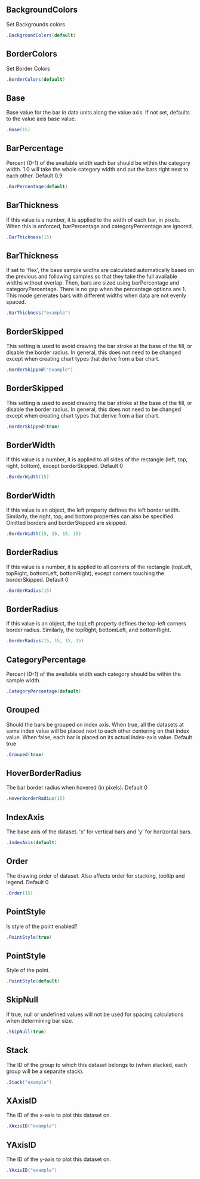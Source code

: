 ## BackgroundColors
Set Backgrounds colors
```csharp
.BackgroundColors(default)
```

## BorderColors
Set Border Colors
```csharp
.BorderColors(default)
```

## Base
Base value for the bar in data units along the value axis. If not set, defaults to the value axis base value.
```csharp
.Base(15)
```

## BarPercentage
Percent (0-1) of the available width each bar should be within the category width.
            1.0 will take the whole category width and put the bars right next to each other.
            Default 0.9
```csharp
.BarPercentage(default)
```

## BarThickness
If this value is a number, it is applied to the width of each bar, in pixels. 
            When this is enforced, barPercentage and categoryPercentage are ignored.
```csharp
.BarThickness(15)
```

## BarThickness
If set to 'flex', the base sample widths are calculated automatically based on the previous and following samples
            so that they take the full available widths without overlap. Then, bars are sized using barPercentage and categoryPercentage.
            There is no gap when the percentage options are 1. 
            This mode generates bars with different widths when data are not evenly spaced.
```csharp
.BarThickness("example")
```

## BorderSkipped
This setting is used to avoid drawing the bar stroke at the base of the fill, or disable the border radius. 
            In general, this does not need to be changed except when creating chart types that derive from a bar chart.
```csharp
.BorderSkipped("example")
```

## BorderSkipped
This setting is used to avoid drawing the bar stroke at the base of the fill, or disable the border radius. 
            In general, this does not need to be changed except when creating chart types that derive from a bar chart.
```csharp
.BorderSkipped(true)
```

## BorderWidth
If this value is a number, it is applied to all sides of the rectangle (left, top, right, bottom), except borderSkipped.
            Default 0
```csharp
.BorderWidth(15)
```

## BorderWidth
If this value is an object, the left property defines the left border width. 
            Similarly, the right, top, and bottom properties can also be specified. Omitted borders and borderSkipped are skipped.
```csharp
.BorderWidth(15, 15, 15, 15)
```

## BorderRadius
If this value is a number, it is applied to all corners of the rectangle (topLeft, topRight, bottomLeft, bottomRight),
            except corners touching the borderSkipped. Default 0
```csharp
.BorderRadius(15)
```

## BorderRadius
If this value is an object, the topLeft property defines the top-left corners border radius.
            Similarly, the topRight, bottomLeft, and bottomRight.
```csharp
.BorderRadius(15, 15, 15, 15)
```

## CategoryPercentage
Percent (0-1) of the available width each category should be within the sample width.
```csharp
.CategoryPercentage(default)
```

## Grouped
Should the bars be grouped on index axis. When true, all the datasets at same index value will be placed next to each other centering on that index value. 
            When false, each bar is placed on its actual index-axis value. Default true
```csharp
.Grouped(true)
```

## HoverBorderRadius
The bar border radius when hovered (in pixels). Default 0
```csharp
.HoverBorderRadius(15)
```

## IndexAxis
The base axis of the dataset. 'x' for vertical bars and 'y' for horizontal bars.
```csharp
.IndexAxis(default)
```

## Order
The drawing order of dataset. Also affects order for stacking, tooltip and legend.
            Default 0
```csharp
.Order(15)
```

## PointStyle
Is style of the point enabled?
```csharp
.PointStyle(true)
```

## PointStyle
Style of the point.
```csharp
.PointStyle(default)
```

## SkipNull
If true, null or undefined values will not be used for spacing calculations when determining bar size.
```csharp
.SkipNull(true)
```

## Stack
The ID of the group to which this dataset belongs to (when stacked, each group will be a separate stack).
```csharp
.Stack("example")
```

## XAxisID
The ID of the x-axis to plot this dataset on.
```csharp
.XAxisID("example")
```

## YAxisID
The ID of the y-axis to plot this dataset on.
```csharp
.YAxisID("example")
```

